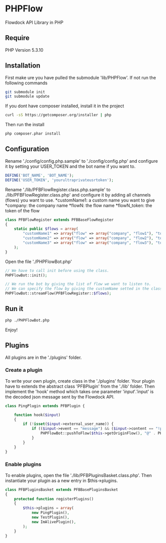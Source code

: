 # PHPFlow

Flowdock API Library in PHP

## Require
PHP Version 5.3.10

## Installation
First make ure you have pulled the submodule 'lib/PHPFlow'.
If not run the following commands

```BASH
git submodule init
git submodule update
```

If you dont have composer installed, install it in the project

```BASH
curl -sS https://getcomposer.org/installer | php
```
Then run the install
```BASH
php composer.phar install
```

## Configuration
Rename './config/config.php.sample' to './config/config.php'
and configure it by setting your USER_TOKEN and the bot name if you want to.
```PHP
DEFINE('BOT_NAME', 'BOT_NAME');
DEFINE('USER_TOKEN', 'yourultraprivateusrtoken');
```

Rename './lib/PFBFlowRegister.class.php.sample' to ./lib/PFBFlowRegister.class.php'
and configure it by adding all channels (flows) you want to use.
*customName1: a custom name you want to give
*company: the company name
*flowN: the flow name
*flowN_token: the token of the flow

```PHP
class PFBFlowRegister extends PFBBaseFlowRegister
{
    static public $flows = array(
        "customName1" => array("flow" => array("company", "flow1"), "token" => "flow1_token"),
        "customName2" => array("flow" => array("company", "flow2"), "token" => "flow2_token"),
        "customName3" => array("flow" => array("company", "flow3"), "token" => "flow3_token"),
    );
}
```

Open the file './PHPFlowBot.php'

```PHP
// We have to call init before using the class.
PHPFlowBot::init();

// We run the bot by giving the list of flow we want to listen to.
// We can specify the flow by giving the customName setted in the class 'PFBFlowRegister'.
PHPFlowBot::streamFlow(PFBFlowRegister::$flows);
```

## Run it

```BASH
php ./PHPFlowBot.php
```

Enjoy!

## Plugins
All plugins are in the './plugins' folder.

### Create a plugin
To write your own plugin, create class in the './plugins' folder.
Your plugin have to extends the abstract class 'PFBPlugin' from the './lib' folder.
Then implement the 'hook' method which takes one parameter '$input'.
'$input' is the decoded json message sent by the Flowdock API.

```PHP
class PingPlugin extends PFBPlugin {

    function hook($input)
    {
        if (!isset($input->external_user_name)) {
            if (($input->event == "message") && ($input->content == "!ping")) {
                PHPFlowBot::pushToFlow($this->getOriginFlow(), "@" . PHPFlowBot::getUserById($input->user)->nick . " pong");
            }
        }
    }
}
```

### Enable plugins
To enable plugins, open the file './lib/PFBPluginsBasket.class.php'.
Then instantiate your plugin as a new entry in $this->plugins.

```PHP
class PFBPluginsBasket extends PFBBasePluginsBasket
{
    protected function registerPlugins()
    {
        $this->plugins = array(
            new PingPlugin(),
            new TestPlugin(),
            new ImAlivePlugin(),
        );
    }
}
```